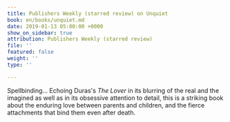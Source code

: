 ```yaml
---
title: Publishers Weekly (starred review) on Unquiet
book: en/books/unquiet.md
date: 2019-01-13 05:00:00 +0000
show_on_sidebar: true
attribution: Publishers Weekly (starred review)
file: ''
featured: false
weight: ''
type: ''

---
```

Spellbinding... Echoing Duras's _The Lover_ in its blurring of the real and the imagined as well as in its obsessive attention to detail, this is a striking book about the enduring love between parents and children, and the fierce attachments that bind them even after death.
